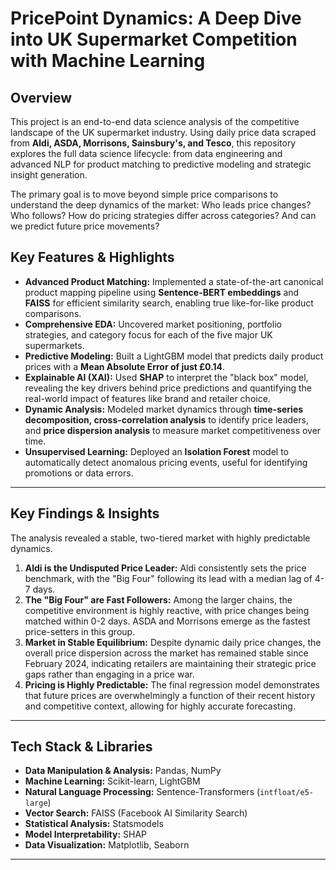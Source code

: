 # PricePoint Dynamics: A Deep Dive into UK Supermarket Competition with Machine Learning

## Overview

This project is an end-to-end data science analysis of the competitive landscape of the UK supermarket industry. Using daily price data scraped from **Aldi, ASDA, Morrisons, Sainsbury's, and Tesco**, this repository explores the full data science lifecycle: from data engineering and advanced NLP for product matching to predictive modeling and strategic insight generation.

The primary goal is to move beyond simple price comparisons to understand the deep dynamics of the market: Who leads price changes? Who follows? How do pricing strategies differ across categories? And can we predict future price movements?

## Key Features & Highlights

*   **Advanced Product Matching:** Implemented a state-of-the-art canonical product mapping pipeline using **Sentence-BERT embeddings** and **FAISS** for efficient similarity search, enabling true like-for-like product comparisons.
*   **Comprehensive EDA:** Uncovered market positioning, portfolio strategies, and category focus for each of the five major UK supermarkets.
*   **Predictive Modeling:** Built a LightGBM model that predicts daily product prices with a **Mean Absolute Error of just £0.14**.
*   **Explainable AI (XAI):** Used **SHAP** to interpret the "black box" model, revealing the key drivers behind price predictions and quantifying the real-world impact of features like brand and retailer choice.
*   **Dynamic Analysis:** Modeled market dynamics through **time-series decomposition, cross-correlation analysis** to identify price leaders, and **price dispersion analysis** to measure market competitiveness over time.
*   **Unsupervised Learning:** Deployed an **Isolation Forest** model to automatically detect anomalous pricing events, useful for identifying promotions or data errors.

---

## Key Findings & Insights

The analysis revealed a stable, two-tiered market with highly predictable dynamics.

1.  **Aldi is the Undisputed Price Leader:** Aldi consistently sets the price benchmark, with the "Big Four" following its lead with a median lag of 4-7 days.
2.  **The "Big Four" are Fast Followers:** Among the larger chains, the competitive environment is highly reactive, with price changes being matched within 0-2 days. ASDA and Morrisons emerge as the fastest price-setters in this group.
3.  **Market in Stable Equilibrium:** Despite dynamic daily price changes, the overall price dispersion across the market has remained stable since February 2024, indicating retailers are maintaining their strategic price gaps rather than engaging in a price war.
4.  **Pricing is Highly Predictable:** The final regression model demonstrates that future prices are overwhelmingly a function of their recent history and competitive context, allowing for highly accurate forecasting.

---

## Tech Stack & Libraries

*   **Data Manipulation & Analysis:** Pandas, NumPy
*   **Machine Learning:** Scikit-learn, LightGBM
*   **Natural Language Processing:** Sentence-Transformers (`intfloat/e5-large`)
*   **Vector Search:** FAISS (Facebook AI Similarity Search)
*   **Statistical Analysis:** Statsmodels
*   **Model Interpretability:** SHAP
*   **Data Visualization:** Matplotlib, Seaborn

---
